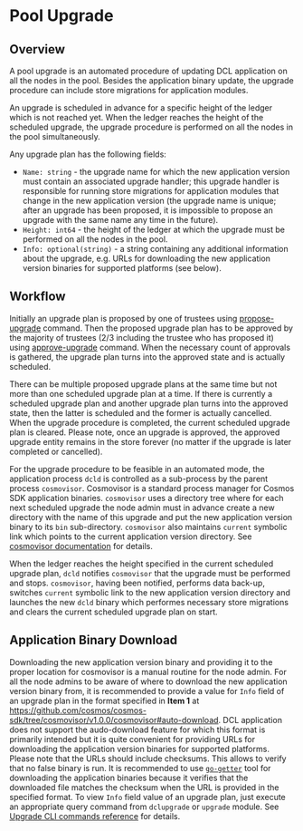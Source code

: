 # Pool Upgrade

## Overview

A pool upgrade is an automated procedure of updating DCL application on all the
nodes in the pool. Besides the application binary update, the upgrade procedure
can include store migrations for application modules.

An upgrade is scheduled in advance for a specific height of the ledger which is
not reached yet. When the ledger reaches the height of the scheduled upgrade,
the upgrade procedure is performed on all the nodes in the pool simultaneously.

Any upgrade plan has the following fields:
*   `Name: string` - the upgrade name for which the new application version must
    contain an associated upgrade handler; this upgrade handler is responsible
    for running store migrations for application modules that change in the new
    application version (the upgrade name is unique; after an upgrade has been
    proposed, it is impossible to propose an upgrade with the same name any time
    in the future).
*   `Height: int64` - the height of the ledger at which the upgrade must be
    performed on all the nodes in the pool.
*   `Info: optional(string)` - a string containing any additional information
    about the upgrade, e.g. URLs for downloading the new application version
    binaries for supported platforms (see below).

## Workflow

Initially an upgrade plan is proposed by one of trustees using
[propose-upgrade](./transactions.md#propose_upgrade) command. Then the proposed
upgrade plan has to be approved by the majority of trustees (2/3 including the
trustee who has proposed it) using
[approve-upgrade](./transactions.md#approve_upgrade) command. When the necessary
count of approvals is gathered, the upgrade plan turns into the approved state
and is actually scheduled.

There can be multiple proposed upgrade plans at the same time but not more than
one scheduled upgrade plan at a time. If there is currently a scheduled upgrade
plan and another upgrade plan turns into the approved state, then the latter is
scheduled and the former is actually cancelled. When the upgrade procedure is
completed, the current scheduled upgrade plan is cleared. Please note, once an
upgrade is approved, the approved upgrade entity remains in the store forever
(no matter if the upgrade is later completed or cancelled).

For the upgrade procedure to be feasible in an automated mode, the application
process `dcld` is controlled as a sub-process by the parent process
`cosmovisor`. Cosmovisor is a standard process manager for Cosmos SDK
application binaries. `cosmovisor` uses a directory tree where for each next
scheduled upgrade the node admin must in advance create a new directory with the
name of this upgrade and put the new application version binary to its `bin`
sub-directory. `cosmovisor` also maintains `current` symbolic link which points
to the current application version directory. See [cosmovisor
documentation](https://github.com/cosmos/cosmos-sdk/tree/cosmovisor/v1.0.0/cosmovisor)
for details.

When the ledger reaches the height specified in the current scheduled upgrade
plan, `dcld` notifies `cosmovisor` that the upgrade must be performed and stops.
`cosmovisor`, having been notified, performs data back-up, switches `current`
symbolic link to the new application version directory and launches the new
`dcld` binary which performes necessary store migrations and clears the current
scheduled upgrade plan on start.

## Application Binary Download

Downloading the new application version binary and providing it to the proper
location for cosmovisor is a manual routine for the node admin. For all the node
admins to be aware of where to download the new application version binary from,
it is recommended to provide a value for `Info` field of an upgrade plan in the
format specified in **Item 1** at
https://github.com/cosmos/cosmos-sdk/tree/cosmovisor/v1.0.0/cosmovisor#auto-download.
DCL application does not support the audo-download feature for which this format
is primarily intended but it is quite convenient for providing URLs for
downloading the application version binaries for supported platforms. Please
note that the URLs should include checksums. This allows to verify that no false
binary is run. It is recommended to use
[`go-getter`](https://github.com/hashicorp/go-getter) tool for downloading the
application binaries because it verifies that the downloaded file matches the
checksum when the URL is provided in the specified format. To view `Info` field
value of an upgrade plan, just execute an appropriate query command from
`dclupgrade` or `upgrade` module. See [Upgrade CLI commands
reference](./transactions.md#upgrade) for details.
